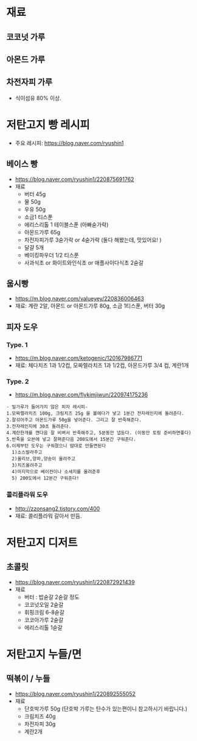 # 재료

## 코코넛 가루

## 아몬드 가루

## 차전자피 가루
* 식이섬유 80% 이상.

# 저탄고지 빵 레시피

* 주요 레시피: https://blog.naver.com/ryushin1

## 베이스 빵
* https://blog.naver.com/ryushin1/220875691762
* 재료
  * 버터 45g
  * 물 50g
  * 우유 50g
  * 소금1 티스푼 
  * 에리스리톨 1 테이블스푼 (아빠숟가락)
  * 아몬드가루 65g
  * 차전자피가루 3숟가락 or 4숟가락 (둘다 해봤는데, 맛있어요! )
  * 달걀 5개
  * 베이킹파우더 1/2 티스푼 
  * 사과식초 or 화이트와인식초 or 애플사이다식초 2숟갈
 


## 웁시빵
* https://m.blog.naver.com/valueyey/220836006463
* 재료: 계란 2알, 아몬드 or 아몬드가루 80g, 소금 1티스푼, 버터 30g


## 피자 도우
### Type. 1
* https://m.blog.naver.com/ketogenic/120167986771
* 재료:  체다치즈 1과 1/2컵, 모짜렐라치즈 1과 1/2컵, 아몬드가루 3/4 컵, 계란1개

### Type. 2
* https://m.blog.naver.com/flykimjiwun/220974175236

```
- 밀가루가 들어가지 않은 피자 레시피-
1.모짜렐라치즈 100g, 크림치즈 25g 을 볼에다가 넣고 1분간 전자레인지에 돌려준다.
2.잘섞어주고 아몬드가루 50g을 넣어준다. 그리고 잘 반죽해준다.
3.전자레인지에 30초 돌려준다.
4.계란한개를 깬다음 잘 비벼서 반죽해주고, 5분동안 냅둔다. (이동안 토핑 준비하면좋다)
5.반죽을 오븐에 넣고 잘펴준다음 200도에서 15분간 구워준다.
6.이제부턴 도우는 구워졌으니 맘대로 만들면된다
  1)소스발라주고
  2)올리브,양파,양송이 올려주고
  3)치즈올려주고
  4)마지막으로 베이컨이나 소세지를 올려준후
  5) 200도에서 12분간 구워준다!
```

### 콜리플라워 도우
* http://zzonsang2.tistory.com/400
* 재료: 콜리플라워 갈아서 만듬.

# 저탄고지 디저트

## 초콜릿
* https://blog.naver.com/ryushin1/220872921439
* 재료
  * 버터 : 밥숟갈 2숟갈 정도
  * 코코넛오일 2숟갈
  * 휘핑크림 6-8숟갈
  * 코코아가루 2숟갈
  * 에리스리톨 1숟갈

# 저탄고지 누들/면

## 떡볶이 / 누들
* https://blog.naver.com/ryushin1/220892555052
* 재료
  * 단호박가루 50g (단호박 가루는 탄수가 있는편이니 참고하시기 바랍니다.) 
  * 크림치즈 40g
  * 차전자피 30g
  * 계란2개


